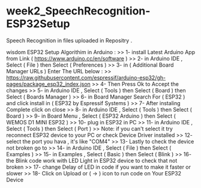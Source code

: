 # week2_SpeechRecognition-ESP32Setup

Speech Recognition in files uploaded in Repositry .

wisdom ESP32 Setup Algorithim in Arduino :
	>> 1- install Latest Arduino App from Link ( https://www.arduino.cc/en/software )
	>> 2- in Arduino IDE , Select ( File ) then Select ( Preferences )
	>> 3- in ( Additional Board Manager URLs ) Enter The URL below :
	>> https://raw.githubusercontent.com/espressif/arduino-esp32/gh-pages/package_esp32_index.json
	>> 4- Then Press Ok to Accept the changes
	>> 5- in Arduino IDE , Select ( Tools ) then Select ( Board ) then Select ( Boards Manager )
	>> 6- in Board Manager Search For ( ESP32 ) and click install in ( ESP32 by Espressif Systems )
	>> 7- After instaling Complete click on close 
	>> 8- in Arduino IDE , Select ( Tools ) then Select ( Board )
	>> 9- in Board Menu , Select ( ESP32 Arduino ) then Select ( WEMOS D1 MINI ESP32 )
	>> 10- plug in ESP32 in PC 
	>> 11- in Arduino IDE , Select ( Tools ) then Select ( Port )
	>> Note: if you can't select it try reconnect ESP32 device to your PC or check Device Driver installed
	>> 12- select the port you hava , it's like "COM4"
	>> 13- Lastly to check the device not broken go to 
	>> 14- in Arduino IDE , Select ( File ) then Select ( Examples )
	>> 15- in Examples , Select ( Basic ) then Select ( Blink )
	>> 16- the Blink code work with LED Light in ESP32 device to check that not broken
	>> 17- change Delay of LED in code if you want to make it faster or slower
	>> 18- Click on Upload or ( -> ) icon to run code on Your ESP32 Device

